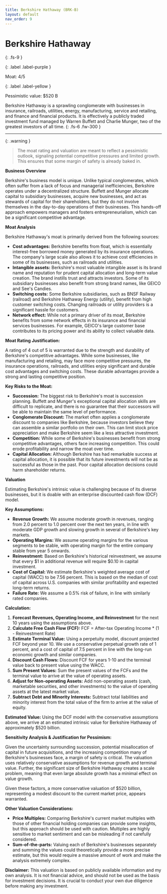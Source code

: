 ```yaml
---
title: Berkshire Hathaway (BRK-B)
layout: default
nav_order: 9
---
```


# Berkshire Hathaway
{: .fs-9 }

{: .label .label-purple }

Moat: 4/5

{: .label .label-yellow }

Pessimistic value: $520 B

Berkshire Hathaway is a sprawling conglomerate with businesses in insurance, railroads, utilities, energy, manufacturing, service and retailing, and finance and financial products.  It is effectively a publicly traded investment fund managed by Warren Buffett and Charlie Munger, two of the greatest investors of all time.
{: .fs-6 .fw-300 }

---

{: .warning } 
>The moat rating and valuation are meant to reflect a pessimistic outlook, signaling potential competitive pressures and limited growth. This ensures that some margin of safety is already baked in.


**Business Overview**

Berkshire's business model is unique.  Unlike typical conglomerates, which often suffer from a lack of focus and managerial inefficiencies, Berkshire operates under a decentralized structure.  Buffett and Munger allocate capital to subsidiary businesses, acquire new businesses, and act as stewards of capital for their shareholders, but they do not involve themselves in the day-to-day operations of their businesses. This hands-off approach empowers managers and fosters entrepreneurialism, which can be a significant competitive advantage.

**Moat Analysis**

Berkshire Hathaway's moat is primarily derived from the following sources:

* **Cost advantages:**  Berkshire benefits from float, which is essentially interest-free borrowed money generated by its insurance operations.  The company's large scale also allows it to achieve cost efficiencies in some of its businesses, such as railroads and utilities.
* **Intangible assets:** Berkshire's most valuable intangible asset is its brand name and reputation for prudent capital allocation and long-term value creation. The brand instills trust and attracts investors.  Some of its subsidiary businesses also benefit from strong brand names, like GEICO and See's Candies.
* **Switching costs:** Some Berkshire subsidiaries, such as BNSF Railway (railroad) and Berkshire Hathaway Energy (utility), benefit from high customer switching costs.  Changing railroads or utility providers is a significant hassle for customers.
* **Network effect:** While not a primary driver of its moat, Berkshire benefits from some network effects in its insurance and financial services businesses. For example, GEICO's large customer base contributes to its pricing power and its ability to collect valuable data.

**Moat Rating Justification:**

A rating of 4 out of 5 is warranted due to the strength and durability of Berkshire's competitive advantages.  While some businesses, like manufacturing and retailing, may face more competitive pressures, the insurance operations, railroads, and utilities enjoy significant and durable cost advantages and switching costs. These durable advantages provide a strong and lasting competitive position.

**Key Risks to the Moat:**

* **Succession:** The biggest risk to Berkshire's moat is succession planning.  Buffett and Munger's exceptional capital allocation skills are difficult to replicate, and there is no guarantee that their successors will be able to maintain the same level of performance.
* **Conglomerate Discount:** The market often applies a conglomerate discount to companies like Berkshire, because investors believe they can assemble a similar portfolio on their own. This can limit stock price appreciation and make Berkshire seem like a less attractive investment.
* **Competition:** While some of Berkshire's businesses benefit from strong competitive advantages, others face increasing competition. This could erode profitability and narrow the moat over time.
* **Capital Allocation:** Although Berkshire has had remarkable success at capital allocation, it is possible that its future investments will not be as successful as those in the past.  Poor capital allocation decisions could harm shareholder returns.


**Valuation**

Estimating Berkshire's intrinsic value is challenging because of its diverse businesses, but it is doable with an enterprise discounted cash flow (DCF) model.

**Key Assumptions:**

* **Revenue Growth:** We assume moderate growth in revenues, ranging from 2.0 percent to 1.0 percent over the next ten years, in line with moderate GDP growth and slowing growth in several of Berkshire's key markets. 
* **Operating Margins:** We assume operating margins for the various segments to be stable, with operating margin for the entire company stable from year 5 onwards.
* **Reinvestment:**  Based on Berkshire's historical reinvestment, we assume that every $1 in additional revenue will require $0.10 in capital investment.
* **Cost of Capital:** We estimate Berkshire's weighted average cost of capital (WACC) to be 7.56 percent.  This is based on the median of cost of capital across U.S. companies with similar profitability and expected long-term returns.  
* **Failure Rate:** We assume a 0.5% risk of failure, in line with similarly rated companies.


**Calculation:**

1. **Forecast Revenues, Operating Income, and Reinvestment** for the next 10 years using the assumptions above.
2. **Calculate Free Cash Flow (FCF):** FCF = After-tax Operating Income * (1 - Reinvestment Rate)
3. **Estimate Terminal Value:** Using a perpetuity model, discount projected FCF beyond year 10. We use a conservative perpetual growth rate of 1 percent, and a cost of capital of 7.5 percent in line with the long-run economic growth and similar companies.
4. **Discount Cash Flows:** Discount FCF for years 1-10 and the terminal value back to present value using the WACC.
5. **Sum Present Values:** Sum the present values of the FCFs and the terminal value to arrive at the value of operating assets.
6. **Adjust for Non-operating Assets:** Add non-operating assets (cash, marketable securities, and other investments) to the value of operating assets at the latest market value.
7. **Subtract Debt and Minority Interests:** Subtract total liabilities and minority interest from the total value of the firm to arrive at the value of equity.

**Estimated Value:**  Using the DCF model with the conservative assumptions above, we arrive at an estimated intrinsic value for Berkshire Hathaway of approximately $520 billion.

**Sensitivity Analysis & Justification for Pessimism:**

Given the uncertainty surrounding succession, potential misallocation of capital in future acquisitions, and the increasing competition many of Berkshire's businesses face, a margin of safety is critical. The valuation uses relatively conservative assumptions for revenue growth and terminal value. Further, the significant size of Berkshire Hathaway creates a scale problem, meaning that even large absolute growth has a minimal effect on value growth.

Given these factors, a more conservative valuation of $520 billion, representing a modest discount to the current market price, appears warranted.


**Other Valuation Considerations:**

* **Price Multiples:** Comparing Berkshire's current market multiples with those of other financial holding companies can provide some insights, but this approach should be used with caution. Multiples are highly sensitive to market sentiment and can be misleading if not carefully considered.
* **Sum-of-the-parts:**  Valuing each of Berkshire's businesses separately and summing the values could theoretically provide a more precise estimate, but this would require a massive amount of work and make the analysis extremely complex.

**Disclaimer:** This valuation is based on publicly available information and my own analysis. It is not financial advice, and should not be used as the basis for investment decisions.  It is crucial to conduct your own due diligence before making any investment.